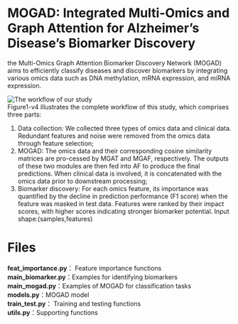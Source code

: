 # MOGAD: Integrated Multi-Omics and Graph Attention for Alzheimer’s Disease’s Biomarker Discovery 
the Multi-Omics Graph Attention Biomarker Discovery Network (MOGAD) aims to efficiently classify diseases and discover biomarkers by integrating various omics data such as DNA methylation, mRNA expression, and miRNA expression.  

![The workflow of our study](Figure1-v4.tiff)  
Figure1-v4 illustrates the complete workflow of this study, which comprises three parts:  
1) Data collection: We collected three types of omics data and clinical data. Redundant features and noise were removed from the omics data through feature selection;   
2) MOGAD: The omics data and their corresponding cosine similarity matrices are pro-cessed by MGAT and MGAF, respectively. The outputs of these two modules are then fed into AF to produce the final predictions. When clinical data is involved, it is concatenated with the omics data prior to downstream processing;   
3) Biomarker discovery: For each omics feature, its importance was quantified by the decline in prediction performance (F1 score) when the feature was masked in test data. Features were ranked by their impact scores, with higher scores indicating stronger biomarker potential.
Input shape:(samples,features)
# Files
**feat_importance.py**： Feature importance functions  
**main_biomarker.py**：Examples for identifying biomarkers   
**main_mogad.py**：Examples of MOGAD for classification tasks  
**models.py**：MOGAD model  
**train_test.py**： Training and testing functions  
**utils.py**：Supporting functions   
